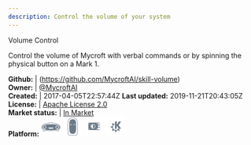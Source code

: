 ```yaml
---
description: Control the volume of your system
---
```

Volume Control

Control the volume of Mycroft with verbal commands or by spinning the physical
button on a Mark 1.

**Github:** | (https://github.com/MycroftAI/skill-volume)  
**Owner:** | [@MycroftAI](https://github.com/MycroftAI)  
**Created:** | 2017-04-05T22:57:44Z  **Last updated:** 2019-11-21T20:43:05Z  
**License:** | [Apache License 2.0](https://api.github.com/licenses/apache-2.0)  
**Market status:** | [In Market](https://market.mycroft.ai/skill/mycroft-volume)  
**Platform:**   ![](.gitbook/assets/mark-1-icon.png)  ![](.gitbook/assets/mark-2-icon.png)  ![](.gitbook/assets/picroft-icon.png)  ![](.gitbook/assets/kde.png)   
